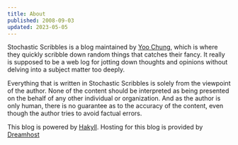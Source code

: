 ```yaml
---
title: About
published: 2008-09-03
updated: 2023-05-05
---
```


Stochastic Scribbles is a blog maintained by [Yoo Chung](https://chungyc.org),
which is where they quickly scribble down random things that catches their fancy.
It really is supposed to be a web log for jotting down thoughts and opinions
without delving into a subject matter too deeply.

Everything that is written in Stochastic Scribbles is solely from the viewpoint of the author.
None of the content should be interpreted as being presented
on the behalf of any other individual or organization.
And as the author is only human,
there is no guarantee as to the accuracy of the content,
even though the author tries to avoid factual errors.

This blog is powered by [Hakyll](https://jaspervdj.be/hakyll/).
Hosting for this blog is provided by [Dreamhost](https://dreamhost.com/)
